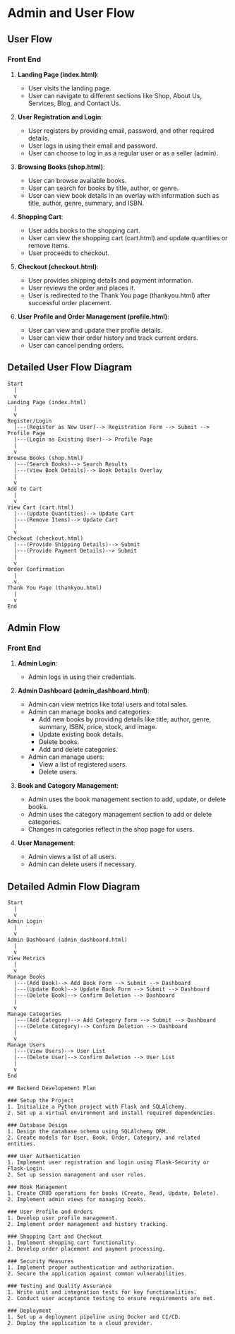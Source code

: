 # Admin and User Flow

## User Flow
### Front End
1. **Landing Page (index.html)**:
    - User visits the landing page.
    - User can navigate to different sections like Shop, About Us, Services, Blog, and Contact Us.

2. **User Registration and Login**:
    - User registers by providing email, password, and other required details.
    - User logs in using their email and password.
    - User can choose to log in as a regular user or as a seller (admin).

3. **Browsing Books (shop.html)**:
    - User can browse available books.
    - User can search for books by title, author, or genre.
    - User can view book details in an overlay with information such as title, author, genre, summary, and ISBN.

4. **Shopping Cart**:
    - User adds books to the shopping cart.
    - User can view the shopping cart (cart.html) and update quantities or remove items.
    - User proceeds to checkout.

5. **Checkout (checkout.html)**:
    - User provides shipping details and payment information.
    - User reviews the order and places it.
    - User is redirected to the Thank You page (thankyou.html) after successful order placement.

6. **User Profile and Order Management (profile.html)**:
    - User can view and update their profile details.
    - User can view their order history and track current orders.
    - User can cancel pending orders.

## Detailed User Flow Diagram

```plaintext
Start
  |
  v
Landing Page (index.html)
  |
  v
Register/Login
  |---(Register as New User)--> Registration Form --> Submit --> Profile Page
  |---(Login as Existing User)--> Profile Page
  |
  v
Browse Books (shop.html)
  |---(Search Books)--> Search Results
  |---(View Book Details)--> Book Details Overlay
  |
  v
Add to Cart
  |
  v
View Cart (cart.html)
  |---(Update Quantities)--> Update Cart
  |---(Remove Items)--> Update Cart
  |
  v
Checkout (checkout.html)
  |---(Provide Shipping Details)--> Submit
  |---(Provide Payment Details)--> Submit
  |
  v
Order Confirmation
  |
  v
Thank You Page (thankyou.html)
  |
  v
End
```

## Admin Flow
### Front End
1. **Admin Login**:
    - Admin logs in using their credentials.

2. **Admin Dashboard (admin_dashboard.html)**:
    - Admin can view metrics like total users and total sales.
    - Admin can manage books and categories:
        - Add new books by providing details like title, author, genre, summary, ISBN, price, stock, and image.
        - Update existing book details.
        - Delete books.
        - Add and delete categories.
    - Admin can manage users:
        - View a list of registered users.
        - Delete users.

3. **Book and Category Management**:
    - Admin uses the book management section to add, update, or delete books.
    - Admin uses the category management section to add or delete categories.
    - Changes in categories reflect in the shop page for users.

4. **User Management**:
    - Admin views a list of all users.
    - Admin can delete users if necessary.

## Detailed Admin Flow Diagram

```plaintext
Start
  |
  v
Admin Login
  |
  v
Admin Dashboard (admin_dashboard.html)
  |
  v
View Metrics
  |
  v
Manage Books
  |---(Add Book)--> Add Book Form --> Submit --> Dashboard
  |---(Update Book)--> Update Book Form --> Submit --> Dashboard
  |---(Delete Book)--> Confirm Deletion --> Dashboard
  |
  v
Manage Categories
  |---(Add Category)--> Add Category Form --> Submit --> Dashboard
  |---(Delete Category)--> Confirm Deletion --> Dashboard
  |
  v
Manage Users
  |---(View Users)--> User List
  |---(Delete User)--> Confirm Deletion --> User List
  |
  v
End

## Backend Developement Plan

### Setup the Project
1. Initialize a Python project with Flask and SQLAlchemy.
2. Set up a virtual environment and install required dependencies.

### Database Design
1. Design the database schema using SQLAlchemy ORM.
2. Create models for User, Book, Order, Category, and related entities.

### User Authentication
1. Implement user registration and login using Flask-Security or Flask-Login.
2. Set up session management and user roles.

### Book Management
1. Create CRUD operations for books (Create, Read, Update, Delete).
2. Implement admin views for managing books.

### User Profile and Orders
1. Develop user profile management.
2. Implement order management and history tracking.

### Shopping Cart and Checkout
1. Implement shopping cart functionality.
2. Develop order placement and payment processing.

### Security Measures
1. Implement proper authentication and authorization.
2. Secure the application against common vulnerabilities.

### Testing and Quality Assurance
1. Write unit and integration tests for key functionalities.
2. Conduct user acceptance testing to ensure requirements are met.

### Deployment
1. Set up a deployment pipeline using Docker and CI/CD.
2. Deploy the application to a cloud provider.
